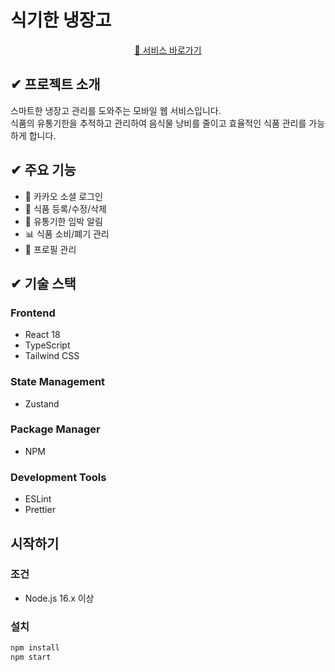 # 식기한 냉장고

<div align="center">
  <a href="https://sigkihan.com">
    🔗 서비스 바로가기
  </a>
</div>

## ✔ 프로젝트 소개

스마트한 냉장고 관리를 도와주는 모바일 웹 서비스입니다.<br />
식품의 유통기한을 추적하고 관리하여 음식물 낭비를 줄이고 효율적인 식품 관리를 가능하게 합니다.

## ✔ 주요 기능

- 🔐 카카오 소셜 로그인
- 📝 식품 등록/수정/삭제
- 🔔 유통기한 임박 알림
- 📊 식품 소비/폐기 관리
- 👤 프로필 관리

## ✔ 기술 스택

### Frontend

- React 18
- TypeScript
- Tailwind CSS

### State Management

- Zustand

### Package Manager

- NPM

### Development Tools

- ESLint
- Prettier

## 시작하기

### 조건

- Node.js 16.x 이상

### 설치

```bash
npm install
npm start
```
